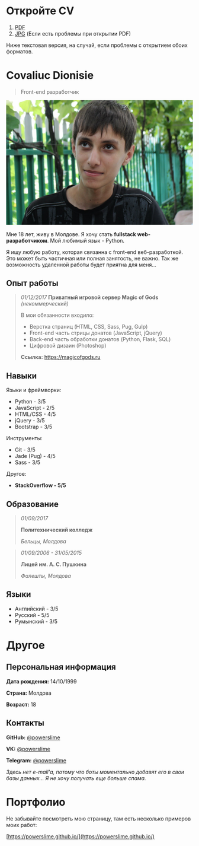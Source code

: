 # Откройте CV
1. [PDF](./RU_Covaliuc_Dionisie_Optimized.pdf)
2. [JPG](./RU_Covaliuc_Dionisie.jpg) (Если есть проблемы при открытии PDF)

Ниже текстовая версия, на случай, если проблемы с открытием обоих форматов.
# Covaliuc Dionisie
> Front-end разработчик

![2014 год](../photo.jpg)

Мне 18 лет, живу в Молдове.
Я хочу стать **fullstack web-разработчиком**.
Мой любимый язык - Python.

Я ищу любую работу, которая связанна с front-end веб-разработкой.
Это может быть частичная или полная занятость, не важно. Так же
возможность удаленной работы будет приятна для меня...

## Опыт работы
> *01/12/2017*
> **Приватный игровой сервер Magic of Gods**
> *(некоммерческий)*
>
> В мои обязанности входило:
> * Верстка страниц (HTML, CSS, Sass, Pug, Gulp)
> * Front-end часть стрицы донатов (JavaScript, jQuery)
> * Back-end часть обработки донатов (Python, Flask, SQL)
> * Цифровой дизаин (Photoshop)
>
> **Ссылка:** https://magicofgods.ru

## Навыки
Языки и фреймворки:
* Python - 3/5
* JavaScript - 2/5
* HTML/CSS - 4/5
* jQuery - 3/5
* Bootstrap - 3/5

Инструменты:
* Git - 3/5
* Jade (Pug) - 4/5
* Sass - 3/5

Другое:
* **StackOverflow - 5/5**

## Образование
> *01/09/2017*
>
> **Политехнический колледж**
>
> *Бельцы, Молдова*

> *01/09/2006 - 31/05/2015*
>
> **Лицей им. А. С. Пушкина**
>
> *Фалешты, Молдова*

## Языки
* Английский - 3/5
* Русский - 5/5
* Румынский - 3/5

# Другое
## Персональная информация
**Дата рождения:** 14/10/1999

**Страна:** Молдова

**Возраст:** 18

## Контакты
**GitHub:** [@powerslime](https://github.com/PowerSlime)

**VK:** [@powerslime](https://vk.me/powerslime)

**Telegram:** [@powerslime](https://t.me/powerslime)

*Здесь нет e-mail'а, потому что боты моментально добавят его в свои базы данных... Я не хочу получать еще больше спама.*

# Портфолио
Не забывайте посмотреть мою страницу, там есть несколько примеров моих работ:

[https://powerslime.github.io/](https://powerslime.github.io/)
